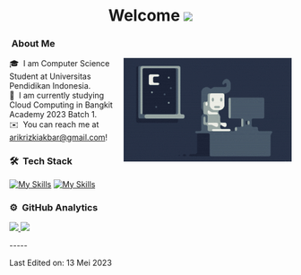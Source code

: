 <h1 align="center">
  Welcome
  <img src="https://media.giphy.com/media/hvRJCLFzcasrR4ia7z/giphy.gif" width="30px"/>
</h1>

<!-- ## 👋 &nbsp;Hello! -->

### &nbsp;About Me

<img alt="Night Coding" src="https://raw.githubusercontent.com/AVS1508/AVS1508/master/assets/Night-Coding.gif" align="right"/>

🎓 &nbsp;I am Computer Science Student at Universitas Pendidikan Indonesia.\
🌱 &nbsp;I am currently studying Cloud Computing in Bangkit Academy 2023 Batch 1.\
✉️ &nbsp;You can reach me at arikrizkiakbar@gmail.com!


### 🛠 &nbsp;Tech Stack

[![My Skills](https://skills.thijs.gg/icons?i=js,html,css,c,java,py,flutter)](https://skills.thijs.gg)
[![My Skills](https://skills.thijs.gg/icons?i=php,laravel,nodejs,postgres)](https://skills.thijs.gg)

### ⚙️ &nbsp;GitHub Analytics

<p align="start">
<a href="https://github.com/arik147">
  <img height="180em" src="https://github-readme-stats-eight-theta.vercel.app/api?username=arik147&show_icons=true&theme=algolia&include_all_commits=true&count_private=true"/>
</a>
  <a href="https://github.com/arik147">
  <img height="180em" src="https://github-readme-stats-eight-theta.vercel.app/api/top-langs/?username=arik147&layout=compact&langs_count=9&theme=algolia"/>
</a>
</p>
-----

Last Edited on: 13 Mei 2023
